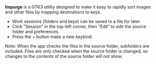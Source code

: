 **Impurge** is a GTK3 utility designed to make it easy to rapidly sort images and other files by mapping destinations to keys.

- Work sessions (folders and keys) can be saved to a file for later.
- Click "Session" in the top-left corner, then "Edit" to edit the source folder and preferences.
- Press the + button make a new keybind.

Note: When the app checks the files in the source folder, subfolders are included. Files are only checked when the source folder is changed, so changes to the contents of the source folder will not show.